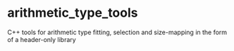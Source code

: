 # arithmetic_type_tools
C++ tools for arithmetic type fitting, selection and size-mapping in the form of a header-only library
